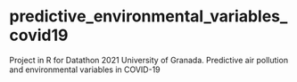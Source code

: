 # predictive_environmental_variables_covid19
Project in R for Datathon 2021 University of Granada. Predictive air pollution and environmental variables in COVID-19
